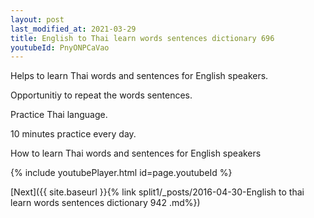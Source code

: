 ```yaml
---
layout: post
last_modified_at: 2021-03-29
title: English to Thai learn words sentences dictionary 696 
youtubeId: PnyONPCaVao
---
```

 
 
Helps to learn Thai words and sentences for English speakers.

Opportunitiy to repeat the words sentences. 

Practice Thai language. 
 
10 minutes practice every day. 
 
How to learn Thai words and sentences for English speakers 
 
{% include youtubePlayer.html id=page.youtubeId %}
 
 
[Next]({{ site.baseurl }}{% link  split1/_posts/2016-04-30-English to thai learn words sentences dictionary 942 .md%})
 
